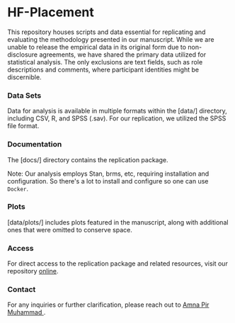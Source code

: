 # HF-Placement
This repository houses scripts and data essential for replicating and evaluating the methodology presented in our manuscript. While we are unable to release the empirical data in its original form due to non-disclosure agreements, we have shared the primary data utilized for statistical analysis. The only exclusions are text fields, such as role descriptions and comments, where participant identities might be discernible.

### Data Sets
Data for analysis is available in multiple formats within the [data/] directory, including CSV, R, and SPSS (.sav). For our replication, we utilized the SPSS file format.

### Documentation

The [docs/] directory contains the replication package.
<!-- index.Rmd within this directory can be executed in RStudio to compile into index.html, which is viewable online. -->
Note: Our analysis employs Stan, brms, etc, requiring installation and configuration. So there's a lot to install and configure so one can  use `Docker`.

### Plots
[data/plots/] includes plots featured in the manuscript, along with additional ones that were omitted to conserve space.


### Access
For direct access to the replication package and related resources, visit our repository [online](https://github.com/amnapir/HF-Placement/).

### Contact
For any inquiries or further clarification, please reach out to [Amna Pir Muhammad ](mailto:amnap@chalmers.se).
